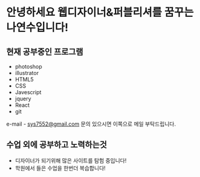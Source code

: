 # 안녕하세요 웹디자이너&퍼블리셔를 꿈꾸는 나연수입니다!
## 현재 공부중인 프로그램
* photoshop
* illustrator
* HTML5
* CSS
* Javescript
* jquery
* React
* git

e-mail - sys7552@gmail.com
문의 있으시면 이쪽으로 메일 부탁드립니다.
## 수업 외에 공부하고 노력하는것
* 디자이너가 되기위해 많은 사이트를 탐험 중입니다!
* 학원에서 들은 수업을 한번더 복습합니다!
